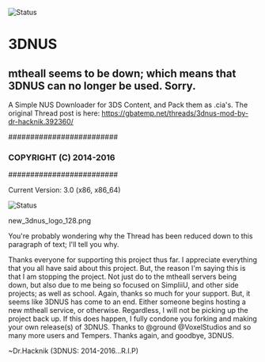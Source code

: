 ![Status](https://raw.githubusercontent.com/zoltx23/3DNUS/master/wiki/new_3dnus_logo_128.png)
# 3DNUS
## mtheall seems to be down; which means that 3DNUS can no longer be used. Sorry.  
A Simple NUS Downloader for 3DS Content, and Pack them as .cia's. 
The original Thread post is here: https://gbatemp.net/threads/3dnus-mod-by-dr-hacknik.392360/


#########################
### COPYRIGHT (C) 2014-2016
#########################

Current Version: 3.0 (x86, x86_64) 

![Status](https://raw.githubusercontent.com/zoltx23/3DNUS/master/wiki/status/3DNUS_STATUS_32x64.png)

 new_3dnus_logo_128.png

You're probably wondering why the Thread has been reduced down to this paragraph of
text; I'll tell you why.

Thanks everyone for supporting this project thus far. I appreciate everything that you all have said about this project. But, the reason I'm saying this is that I am stopping the project. Not just do to the mtheall servers being down, but also due to me being so focused on SimpliiU, and other side projects; as well as school. Again, thanks so much for your support. But, it seems like 3DNUS has come to an end. Either someone begins hosting a new mtheall service, or otherwise. Regardless, I will not be picking up the project back up. If this does happen, I fully condone you forking and making your own release(s) of 3DNUS. Thanks to @ground @VoxelStudios and so many more users and Tempers. Thanks again, and goodbye, 3DNUS.

~Dr.Hacknik (3DNUS: 2014-2016...R.I.P)

